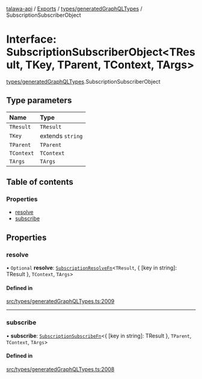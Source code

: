 [talawa-api](../README.md) / [Exports](../modules.md) / [types/generatedGraphQLTypes](../modules/types_generatedGraphQLTypes.md) / SubscriptionSubscriberObject

# Interface: SubscriptionSubscriberObject\<TResult, TKey, TParent, TContext, TArgs\>

[types/generatedGraphQLTypes](../modules/types_generatedGraphQLTypes.md).SubscriptionSubscriberObject

## Type parameters

| Name | Type |
| :------ | :------ |
| `TResult` | `TResult` |
| `TKey` | extends `string` |
| `TParent` | `TParent` |
| `TContext` | `TContext` |
| `TArgs` | `TArgs` |

## Table of contents

### Properties

- [resolve](types_generatedGraphQLTypes.SubscriptionSubscriberObject.md#resolve)
- [subscribe](types_generatedGraphQLTypes.SubscriptionSubscriberObject.md#subscribe)

## Properties

### resolve

• `Optional` **resolve**: [`SubscriptionResolveFn`](../modules/types_generatedGraphQLTypes.md#subscriptionresolvefn)\<`TResult`, \{ [key in string]: TResult \}, `TContext`, `TArgs`\>

#### Defined in

[src/types/generatedGraphQLTypes.ts:2009](https://github.com/PalisadoesFoundation/talawa-api/blob/ca38e6d/src/types/generatedGraphQLTypes.ts#L2009)

___

### subscribe

• **subscribe**: [`SubscriptionSubscribeFn`](../modules/types_generatedGraphQLTypes.md#subscriptionsubscribefn)\<\{ [key in string]: TResult \}, `TParent`, `TContext`, `TArgs`\>

#### Defined in

[src/types/generatedGraphQLTypes.ts:2008](https://github.com/PalisadoesFoundation/talawa-api/blob/ca38e6d/src/types/generatedGraphQLTypes.ts#L2008)
